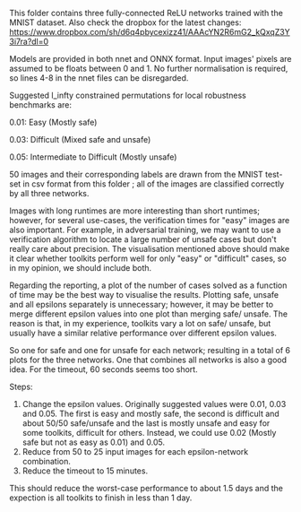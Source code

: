 This folder contains three fully-connected ReLU networks trained with
the MNIST dataset. Also check the dropbox for the latest changes: https://www.dropbox.com/sh/d6q4pbycexizz41/AAAcYN2R6mG2_kQxqZ3Y3i7ra?dl=0

Models are provided in both nnet and ONNX format.  Input images'
pixels are assumed to be floats between 0 and 1. No further
normalisation is required, so lines 4-8 in the nnet files can be
disregarded.

Suggested l_infty constrained permutations for local robustness
benchmarks are:

0.01: Easy (Mostly safe)

0.03: Difficult (Mixed safe and unsafe)

0.05: Intermediate to Difficult (Mostly unsafe) 



50 images and their corresponding labels are drawn from the MNIST test-set in csv format from this folder ; all of the images are classified correctly by all three networks.


Images with long runtimes are more interesting than short runtimes; however, for several use-cases, the verification times for "easy" images are also important. For example, in adversarial training, we may want to use a verification algorithm to locate a large number of unsafe cases but don't really care about precision. The visualisation mentioned above should make it clear whether toolkits perform well for only "easy" or "difficult" cases, so in my opinion, we should include both.


Regarding the reporting, a plot of the number of cases solved as a function of time may be the best way to visualise the results. Plotting safe, unsafe and all epsilons separately is unnecessary; however, it may be better to merge different epsilon values into one plot than merging safe/ unsafe. The reason is that, in my experience, toolkits vary a lot on safe/ unsafe, but usually have a similar relative performance over different epsilon values. 


So one for safe and one for unsafe for each network; resulting in a total of 6 plots for the three networks. One that combines all networks is also a good idea. For the timeout, 60 seconds seems too short.


Steps:
1. Change the epsilon values. Originally suggested values were 0.01, 0.03 and 0.05. The first is easy and mostly safe, the second is difficult and about 50/50 safe/unsafe and the last is mostly unsafe and easy for some toolkits, difficult for others. Instead, we could use 0.02 (Mostly safe but not as easy as 0.01) and 0.05.
2. Reduce from 50 to 25 input images for each epsilon-network combination.
3. Reduce the timeout to 15 minutes.

This should reduce the worst-case performance to about 1.5 days and the expection is all toolkits to finish in less than 1 day.


  

